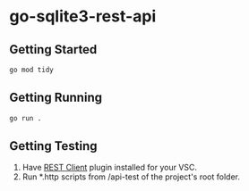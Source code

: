 # go-sqlite3-rest-api

## Getting Started

```bash
go mod tidy
```

## Getting Running

```bash
go run .
```

## Getting Testing

1. Have [REST Client](https://marketplace.visualstudio.com/items?itemName=humao.rest-client) plugin installed for your VSC.
2. Run \*.http scripts from /api-test of the project's root folder.
